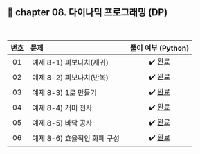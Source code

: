 ## 🚩 chapter 08. 다이나믹 프로그래밍 (DP)

<br>

| **번호** | **문제** | **풀이 여부 (Python)** |
|:--------:|:--------|:-------------:|
| 01 | &nbsp;예제 8-1) 피보나치(재귀)&nbsp;&nbsp; | &nbsp;✔️ [완료](https://github.com/yuuforest/Baekjoon/blob/main/01%20%EC%9D%B4%EC%BD%94%ED%85%8C/chapter08/%ED%94%BC%EB%B3%B4%EB%82%98%EC%B9%98(%EC%9E%AC%EA%B7%80).py)&nbsp; |
| 02 | &nbsp;예제 8-2) 피보나치(반복)&nbsp;&nbsp; | &nbsp;✔️ [완료](https://github.com/yuuforest/Baekjoon/blob/main/01%20%EC%9D%B4%EC%BD%94%ED%85%8C/chapter08/%ED%94%BC%EB%B3%B4%EB%82%98%EC%B9%98(%EB%B0%98%EB%B3%B5).py)&nbsp; |
| 03 | &nbsp;예제 8-3) 1로 만들기&nbsp;&nbsp; | &nbsp;✔️ [완료](https://github.com/yuuforest/Baekjoon/blob/main/01%20%EC%9D%B4%EC%BD%94%ED%85%8C/chapter08/1%EB%A1%9C%20%EB%A7%8C%EB%93%A4%EA%B8%B0.py)&nbsp; |
| 04 | &nbsp;예제 8-4) 개미 전사&nbsp;&nbsp; | &nbsp;✔️ [완료](https://github.com/yuuforest/Baekjoon/blob/main/01%20%EC%9D%B4%EC%BD%94%ED%85%8C/chapter08/%EA%B0%9C%EB%AF%B8%20%EC%A0%84%EC%82%AC.py)&nbsp; |
| 05 | &nbsp;예제 8-5) 바닥 공사&nbsp;&nbsp; | &nbsp;✔️ [완료](https://github.com/yuuforest/Baekjoon/blob/main/01%20%EC%9D%B4%EC%BD%94%ED%85%8C/chapter08/%EB%B0%94%EB%8B%A5%20%EA%B3%B5%EC%82%AC.py)&nbsp; |
| 06 | &nbsp;예제 8-6) 효율적인 화폐 구성&nbsp;&nbsp; | &nbsp;✔️ [완료](https://github.com/yuuforest/Baekjoon/blob/main/01%20%EC%9D%B4%EC%BD%94%ED%85%8C/chapter08/%ED%9A%A8%EC%9C%A8%EC%A0%81%EC%9D%B8%20%ED%99%94%ED%8F%90%20%EA%B5%AC%EC%84%B1.py)&nbsp; |